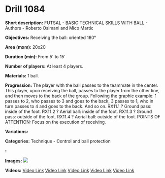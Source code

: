 # Drill 1084

**Short description:**
FUTSAL - BASIC TECHNICAL SKILLS WITH BALL - Authors - Roberto Osimani and Mico Martic

**Objectives:**
Receiving the ball: oriented 180°

**Area (mxm):**
20x20

**Duration (min):**
From 5' to 15'

**Number of players:**
At least 4 players.

**Materials:**
1 ball.

**Progression:**
The player with the ball passes to the teammate in the center. This player, upon receiving the ball, passes to the player from the other line, and then moves to the back of the group. Following the graphic example: 1 passes to 2, who passes to 3 and goes to the back, 3 passes to 1, who in turn passes to 4 and goes to the back. And so on. RX11.1 ? Ground pass: inside of the foot. RX11.2 ? Aerial ball: inside of the foot. RX11.3 ? Ground pass: outside of the foot. RX11.4 ? Aerial ball: outside of the foot. POINTS OF ATTENTION: Focus on the execution of receiving.

**Variations:**


**Categories:**
Technique - Control and ball protection

**:**


**Images:**
![](https://www.coachingfutsal.com/\images\e7fc7da0acb0ed471a7d72ad4307481e5caf87f9f1cb734adfd541f9c73e28dfb192c46d50aa4db9784d3fede99db1102aa6a680eebc017dc9ec026e8d51e2cd52c1cac9afe16.jpg)

**Videos:**
[Video Link](https://www.youtube.com/embed/4SIAz1B5wgM)
[Video Link](https://www.youtube.com/embed/tZk222P8d1s)
[Video Link](https://www.youtube.com/embed/Ym50FAJJ8Qo)
[Video Link](https://www.youtube.com/embed/Ggmb_PYBGDY)
[Video Link](https://www.youtube.com/embed/kSLVrGbq-cA)

